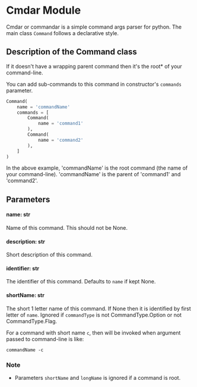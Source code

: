 # Cmdar Module 

Cmdar or commandar is a simple command args parser for python. The main class `Command` follows a declarative style. 

## Description of the Command class

If it doesn't have a wrapping parent command then it's the root* of your command-line.

You can add sub-commands to this command in constructor's `commands` parameter.

```python
Command(
    name = 'commandName'
    commands = [
        Command(
            name = 'command1'
        ),
        Command(
            name = 'command2'
        ),
    ]
)
```

In the above example, 'commandName' is the root command (the name of your command-line). 'commandName' is the parent of 'command1' and 'command2'.

## Parameters

#### name: str

Name of this command. This should not be None.

#### description: str

Short description of this command.

#### identifier: str

The identifier of this command. Defaults to `name` if kept None.

#### shortName: str
The short 1 letter name of this command. If None then it is identified by first letter of `name`. Ignored if `commandType` is not CommandType.Option or not CommandType.Flag.

For a command with short name `c`, then will be invoked when argument passed to command-line is like:

    commandName -c


### Note
- Parameters `shortName` and `longName` is ignored if a command is root.